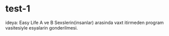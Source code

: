 # test-1
ideya: Easy Life 
A ve B Sexslerin(insanlar) arasinda vaxt itirmeden program vasitesiyle esyalarin gonderilmesi.
